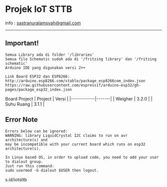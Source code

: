 # Projek IoT STTB

info : sastranuralamsyah@gmail.com

---

## Important!

```
Semua Library ada di folder '/libraries'
Semua file Schematic sudah ada di '/fritzing library' dan '/fritzing schematic'
Arduino IDE yang digunakan versi 2++

Link Board ESP32 dan ESP8266:
http://arduino.esp8266.com/stable/package_esp8266com_index.json
https://raw.githubusercontent.com/espressif/arduino-esp32/gh-pages/package_esp32_index.json
```
Board Project
| Project    | Versi |
|------------|-------|
| Weigher    | 3.2.0 |
| Suhu Ruang | 3.1.1 |


## Error Note
```
Errors below can be ignored:  
WARNING: library LiquidCrystal I2C claims to run on avr architecture(s) and 
may be incompatible with your current board which runs on esp32 architecture(s).

In Linux based OS, in order to upload code, you need to add your user to dialout group.
Just run this command: 
sudo usermod -G dialout $USER then logout.

```

s.id/iotsttb

